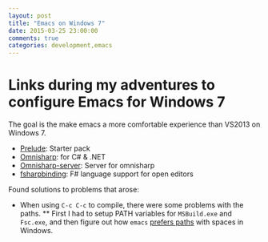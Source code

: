 ```yaml
---
layout: post
title: "Emacs on Windows 7"
date: 2015-03-25 23:00:00
comments: true
categories: development,emacs
---
```


# Links during my adventures to configure Emacs for Windows 7

The goal is the make emacs a more comfortable experience than VS2013 on Windows 7.

* [Prelude](http://github.com/bbatsov/prelude): Starter pack
* [Omnisharp](http://www.omnisharp.net/): for C# & .NET
* [Omnisharp-server](https://github.com/OmniSharp/omnisharp-server): Server for omnisharp
* [fsharpbinding](https://github.com/fsharp/fsharpbinding): F# language support for open editors

Found solutions to problems that arose: 

* When using `C-c C-c` to compile, there were some problems with the paths.
** First I had to setup PATH variables for `MSBuild.exe` and `Fsc.exe`, and then figure out how 
   `emacs` [prefers paths](http://stackoverflow.com/questions/3981850/running-process-that-has-space-characters-in-its-path-name-with-emacs-on-windows) with spaces in Windows.

